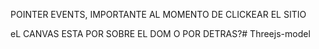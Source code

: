 POINTER EVENTS, IMPORTANTE AL MOMENTO DE CLICKEAR EL SITIO

eL CANVAS ESTA POR SOBRE EL DOM O POR DETRAS?#   T h r e e j s - m o d e l  
 